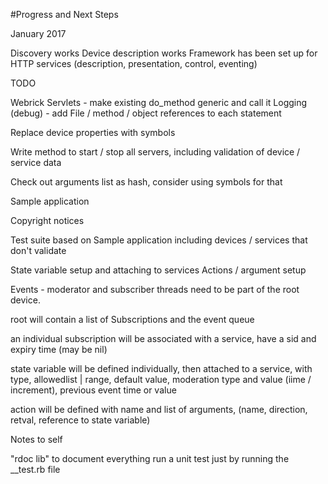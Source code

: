 #Progress and Next Steps

January 2017

Discovery works
Device description works
Framework has been set up for HTTP services (description, presentation, control, eventing)

TODO

Webrick Servlets - make existing do_method generic and call it
Logging (debug) - add File / method / object references to each statement


Replace device properties with symbols 

Write method to start / stop all servers, including validation of device / service data

Check out arguments list as hash, consider using symbols for that

Sample application

Copyright notices

Test suite based on Sample application including devices / services that don't validate

State variable setup and attaching to services
Actions / argument setup


Events - moderator and subscriber threads need to be part of the root device.

root will contain a list of Subscriptions and the event queue

an individual subscription will be associated with a service, have a sid and expiry time (may be nil)

state variable will be defined individually, then attached to a service, with type, allowedlist | range, default value, moderation type and value (iime / increment), previous event time or value 

action will be defined with name and list of arguments, (name, direction, retval, reference to state variable)









Notes to self

"rdoc lib" to document everything
run a unit test just by running the __test.rb file


